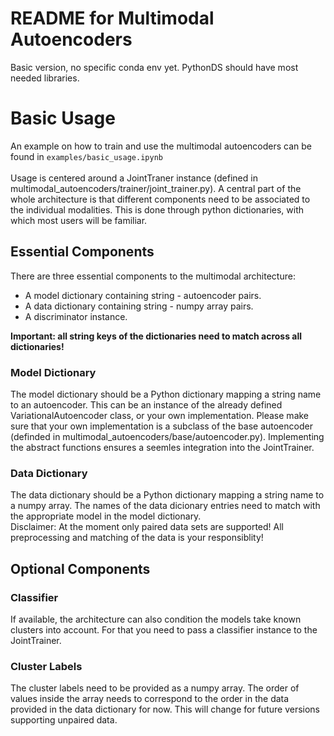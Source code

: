 # README for Multimodal Autoencoders
Basic version, no specific conda env yet. PythonDS should have most needed libraries.

# Basic Usage
An example on how to train and use the multimodal autoencoders can be found in `examples/basic_usage.ipynb`<br>
<br>
Usage is centered around a JointTraner instance (defined in multimodal_autoencoders/trainer/joint_trainer.py). A central part of the whole architecture is that different components need to be associated to the individual modalities. This is done through python dictionaries, with which most users will be familiar.<br>

## Essential Components
There are three essential components to the multimodal architecture:
- A model dictionary containing string - autoencoder pairs.
- A data dictionary containing string - numpy array pairs.
- A discriminator instance.
  
**Important: all string keys of the dictionaries need to match across all dictionaries!**

### Model Dictionary
The model dictionary should be a Python dictionary mapping a string name to an autoencoder. This can be an instance of the already defined VariationalAutoencoder class, or your own implementation. Please make sure that your own implementation is a subclass of the base autoencoder (definded in multimodal_autoencoders/base/autoencoder.py). Implementing the abstract functions ensures a seemles integration into the JointTrainer.

### Data Dictionary
The data dictionary should be a Python dictionary mapping a string name to a numpy array. The names of the data dicionary entries need to match with the appropriate model in the model dictionary. <br>
Disclaimer: At the moment only paired data sets are supported! All preprocessing and matching of the data is your responsiblity!

## Optional Components
### Classifier
If available, the architecture can also condition the models take known clusters into account. For that you need to pass a classifier instance to the JointTrainer.

### Cluster Labels
The cluster labels need to be provided as a numpy array. The order of values inside the array needs to correspond to the order in the data provided in the data dictionary for now. This will change for future versions supporting unpaired data.
